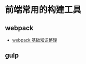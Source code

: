 # 前端常用的构建工具

## webpack
- [webpack 基础知识整理](https://www.recoluan.com/blogs/frontEnd/2019/072401.html)

## gulp